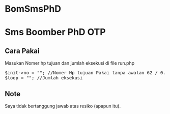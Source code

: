 # BomSmsPhD
# Sms Boomber PhD OTP

## Cara Pakai
Masukan Nomer hp tujuan dan jumlah eksekusi di file run.php

<pre>$init->no = ""; //Nomer Hp tujuan Pakai tanpa awalan 62 / 0. contoh 81xxxxxxx
$loop = ""; //Jumlah eksekusi</pre>

## Note
Saya tidak bertanggung jawab atas resiko (apapun itu).
